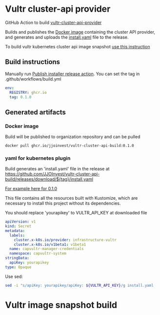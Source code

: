 # Vultr cluster-api provider
GitHub Action to build [vultr-cluster-api-provider](https://github.com/vultr/cluster-api-provider-vultr)

Builds and publishes the [Docker image](#docker-image) containing the cluster API provider, and generates and uploads the [install.yaml](#yaml-for-kubernetes-plugin) file to the release.

To build vultr kubernetes cluster api image snapshot [use this instruction](#vultr-image-snapshot-build)

## Build instructions
Manually run [Publish installer release action](https://github.com/JJOInvest/vultr-cluster-api-build/actions/workflows/build.yml). You can set the tag in .github/workflows/build.yml
```yaml
env:
  REGISTRY: ghcr.io
  tag: 0.1.0
```

## Generated artifacts

### Docker image
Build will be published to organization repository and can be pulled 
```bash
docker pull ghcr.io/jjoinvest/vultr-cluster-api-build:0.1.0
```

### yaml for kubernetes plugin
Build generates an 'install.yaml' file in the release at https://github.com/JJOInvest/vultr-cluster-api-build/releases/download/${tag}/install.yaml

[For example here for 0.1.0](https://github.com/JJOInvest/vultr-cluster-api-build/releases/download/0.1.0/install.yaml)

This file contains all the resources built with Kustomize, which are necessary to install this project without its dependencies.

You should replace 'yourapikey' to VULTR_API_KEY at downloaded file
```yaml
apiVersion: v1
kind: Secret
metadata:
  labels:
    cluster.x-k8s.io/provider: infrastructure-vultr
    cluster.x-k8s.io/v1beta1: v1beta1
  name: capvultr-manager-credentials
  namespace: capvultr-system
stringData:
  apiKey: yourapikey
type: Opaque
```

Use sed:
```bash
sed -i "s/apiKey: yourapikey/apiKey: ${VULTR_API_KEY}/g install.yaml
```

# Vultr image snapshot build
